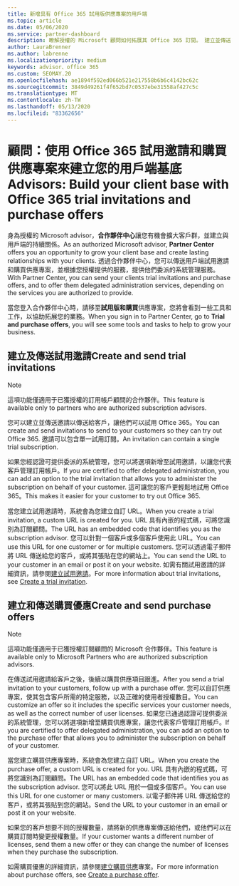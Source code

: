 ```yaml
---
title: 新增具有 Office 365 試用版供應專案的用戶端
ms.topic: article
ms.date: 05/06/2020
ms.service: partner-dashboard
description: 瞭解授權的 Microsoft 顧問如何拓展其 Office 365 訂閱。 建立並傳送 Office 365 試用邀請和購買供應專案給用戶端。
author: LauraBrenner
ms.author: labrenne
ms.localizationpriority: medium
keywords: advisor、office 365
ms.custom: SEOMAY.20
ms.openlocfilehash: ae1894f592ed066b521e217558b6b6c4142bc62c
ms.sourcegitcommit: 3849d49261f4f652bd7c0537ebe31558af427c5c
ms.translationtype: MT
ms.contentlocale: zh-TW
ms.lasthandoff: 05/13/2020
ms.locfileid: "83362656"
---
```

# <a name="advisors-build-your-client-base-with-office-365-trial-invitations-and-purchase-offers"></a><span data-ttu-id="e9e68-105">顧問：使用 Office 365 試用邀請和購買供應專案來建立您的用戶端基底</span><span class="sxs-lookup"><span data-stu-id="e9e68-105">Advisors: Build your client base with Office 365 trial invitations and purchase offers</span></span>

<span data-ttu-id="e9e68-106">身為授權的 Microsoft advisor，**合作夥伴中心**讓您有機會擴大客戶群，並建立與用戶端的持續關係。</span><span class="sxs-lookup"><span data-stu-id="e9e68-106">As an authorized Microsoft advisor, **Partner Center** offers you an opportunity to grow your client base and create lasting relationships with your clients.</span></span> <span data-ttu-id="e9e68-107">透過合作夥伴中心，您可以傳送用戶端試用邀請和購買供應專案，並根據您授權提供的服務，提供他們委派的系統管理服務。</span><span class="sxs-lookup"><span data-stu-id="e9e68-107">With Partner Center, you can send your clients trial invitations and purchase offers, and to offer them delegated administration services, depending on the services you are authorized to provide.</span></span>

<span data-ttu-id="e9e68-108">當您登入合作夥伴中心時，請移至**試用版和購買**供應專案，您將會看到一些工具和工作，以協助拓展您的業務。</span><span class="sxs-lookup"><span data-stu-id="e9e68-108">When you sign in to Partner Center, go to **Trial and purchase offers**, you will see some tools and tasks to help to grow your business.</span></span>

## <a name="create-and-send-trial-invitations"></a><span data-ttu-id="e9e68-109">建立及傳送試用邀請</span><span class="sxs-lookup"><span data-stu-id="e9e68-109">Create and send trial invitations</span></span>

> [!NOTE]
> <span data-ttu-id="e9e68-110">這項功能僅適用于已獲授權的訂用帳戶顧問的合作夥伴。</span><span class="sxs-lookup"><span data-stu-id="e9e68-110">This feature is available only to partners who are authorized subscription advisors.</span></span>

<span data-ttu-id="e9e68-111">您可以建立並傳送邀請以傳送給客戶，讓他們可以試用 Office 365。</span><span class="sxs-lookup"><span data-stu-id="e9e68-111">You can create and send invitations to send to your customers so they can try out Office 365.</span></span> <span data-ttu-id="e9e68-112">邀請可以包含單一試用訂閱。</span><span class="sxs-lookup"><span data-stu-id="e9e68-112">An invitation can contain a single trial subscription.</span></span>

<span data-ttu-id="e9e68-113">如果您經認證可提供委派的系統管理，您可以將選項新增至試用邀請，以讓您代表客戶管理訂用帳戶。</span><span class="sxs-lookup"><span data-stu-id="e9e68-113">If you are certified to offer delegated administration, you can add an option to the trial invitation that allows you to administer the subscription on behalf of your customer.</span></span> <span data-ttu-id="e9e68-114">這可讓您的客戶更輕鬆地試用 Office 365。</span><span class="sxs-lookup"><span data-stu-id="e9e68-114">This makes it easier for your customer to try out Office 365.</span></span>

<span data-ttu-id="e9e68-115">當您建立試用邀請時，系統會為您建立自訂 URL。</span><span class="sxs-lookup"><span data-stu-id="e9e68-115">When you create a trial invitation, a custom URL is created for you.</span></span> <span data-ttu-id="e9e68-116">URL 具有內嵌的程式碼，可將您識別為訂閱顧問。</span><span class="sxs-lookup"><span data-stu-id="e9e68-116">The URL has an embedded code that identifies you as the subscription advisor.</span></span> <span data-ttu-id="e9e68-117">您可以針對一個客戶或多個客戶使用此 URL。</span><span class="sxs-lookup"><span data-stu-id="e9e68-117">You can use this URL for one customer or for multiple customers.</span></span> <span data-ttu-id="e9e68-118">您可以透過電子郵件將 URL 傳送給您的客戶，或將其張貼在您的網站上。</span><span class="sxs-lookup"><span data-stu-id="e9e68-118">You can send the URL to your customer in an email or post it on your website.</span></span>
<span data-ttu-id="e9e68-119">如需有關試用邀請的詳細資訊，請參閱[建立試用邀請](advisors-create-a-trial-invitation.md)。</span><span class="sxs-lookup"><span data-stu-id="e9e68-119">For more information about trial invitations, see [Create a trial invitation](advisors-create-a-trial-invitation.md).</span></span>

## <a name="create-and-send-purchase-offers"></a><span data-ttu-id="e9e68-120">建立和傳送購買優惠</span><span class="sxs-lookup"><span data-stu-id="e9e68-120">Create and send purchase offers</span></span>

> [!NOTE]
> <span data-ttu-id="e9e68-121">這項功能僅適用于已獲授權訂閱顧問的 Microsoft 合作夥伴。</span><span class="sxs-lookup"><span data-stu-id="e9e68-121">This feature is available only to Microsoft Partners who are authorized subscription advisors.</span></span>

<span data-ttu-id="e9e68-122">在傳送試用邀請給客戶之後，後續以購買供應項目跟進。</span><span class="sxs-lookup"><span data-stu-id="e9e68-122">After you send a trial invitation to your customers, follow up with a purchase offer.</span></span> <span data-ttu-id="e9e68-123">您可以自訂供應專案，使其包含客戶所需的特定服務，以及正確的使用者授權數目。</span><span class="sxs-lookup"><span data-stu-id="e9e68-123">You can customize an offer so it includes the specific services your customer needs, as well as the correct number of user licenses.</span></span> <span data-ttu-id="e9e68-124">如果您已通過認證可提供委派的系統管理，您可以將選項新增至購買供應專案，讓您代表客戶管理訂用帳戶。</span><span class="sxs-lookup"><span data-stu-id="e9e68-124">If you are certified to offer delegated administration, you can add an option to the purchase offer that allows you to administer the subscription on behalf of your customer.</span></span>

<span data-ttu-id="e9e68-125">當您建立購買供應專案時，系統會為您建立自訂 URL。</span><span class="sxs-lookup"><span data-stu-id="e9e68-125">When you create the purchase offer, a custom URL is created for you.</span></span> <span data-ttu-id="e9e68-126">URL 具有內嵌的程式碼，可將您識別為訂閱顧問。</span><span class="sxs-lookup"><span data-stu-id="e9e68-126">The URL has an embedded code that identifies you as the subscription advisor.</span></span> <span data-ttu-id="e9e68-127">您可以將此 URL 用於一個或多個客戶。</span><span class="sxs-lookup"><span data-stu-id="e9e68-127">You can use this URL for one customer or many customers.</span></span> <span data-ttu-id="e9e68-128">以電子郵件將 URL 傳送給您的客戶，或將其張貼到您的網站。</span><span class="sxs-lookup"><span data-stu-id="e9e68-128">Send the URL to your customer in an email or post it on your website.</span></span>

<span data-ttu-id="e9e68-129">如果您的客戶想要不同的授權數量，請將新的供應專案傳送給他們，或他們可以在購買訂閱時變更授權數量。</span><span class="sxs-lookup"><span data-stu-id="e9e68-129">If your customer wants a different number of licenses, send them a new offer or they can change the number of licenses when they purchase the subscription.</span></span>

<span data-ttu-id="e9e68-130">如需購買優惠的詳細資訊，請參閱[建立購買供應](advisor-create-a-purchase-offer.md)專案。</span><span class="sxs-lookup"><span data-stu-id="e9e68-130">For more information about purchase offers, see [Create a purchase offer](advisor-create-a-purchase-offer.md).</span></span>
